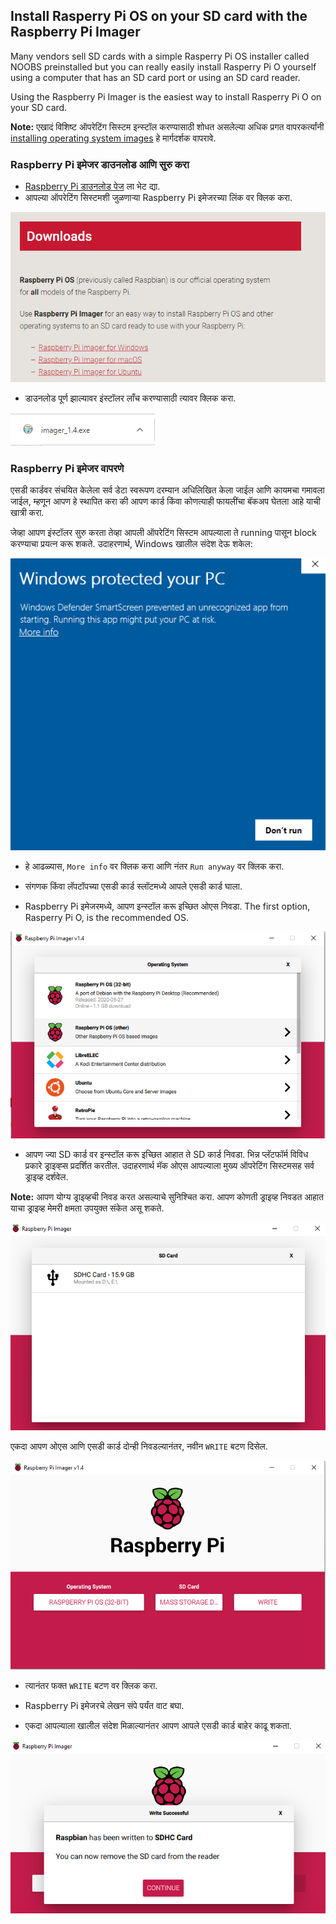 ## Install Rasperry Pi OS on your SD card with the Raspberry Pi Imager

Many vendors sell SD cards with a simple Rasperry Pi OS installer called NOOBS preinstalled but you can really easily install Rasperry Pi O yourself using a computer that has an SD card port or using an SD card reader.

Using the Raspberry Pi Imager is the easiest way to install Rasperry Pi O on your SD card.

**Note:** एखादं विशिष्ट ऑपरेटिंग सिस्टम इन्स्टॉल करण्यासाठी शोधत असलेल्या अधिक प्रगत वापरकर्त्यांनी [installing operating system images](https://www.raspberrypi.org/documentation/installation/installing-images/README.md) हे मार्गदर्शक वापरावे.

### Raspberry Pi इमेजर डाउनलोड आणि सुरु करा

+ [Raspberry Pi डाउनलोड पेज](https://www.raspberrypi.org/downloads) ला भेट द्या.
+ आपल्या ऑपरेटिंग सिस्टमशी जुळणार्‍या Raspberry Pi इमेजरच्या लिंक वर क्लिक करा.

![डाउनलोड पृष्ठ](images/newInstaller_downloadsPage.png)

+ डाउनलोड पूर्ण झाल्यावर इंस्टॉलर लाँच करण्यासाठी त्यावर क्लिक करा.

![इंस्टॉलर सुरु करा](images/newInstaller_launchInstaller.png)

### Raspberry Pi इमेजर वापरणे

एसडी कार्डवर संचयित केलेला सर्व डेटा स्वरूपण दरम्यान अधिलिखित केला जाईल आणि कायमचा गमावला जाईल, म्हणून आपण हे स्थापित करा की आपण कार्ड किंवा कोणत्याही फायलींचा बॅकअप घेतला आहे याची खात्री करा.

जेव्हा आपण इंस्टॉलर सुरु करता तेव्हा आपली ऑपरेटिंग सिस्टम आपल्याला ते running पासून block करण्याचा प्रयत्न करू शकते. उदाहरणार्थ, Windows खालील संदेश देऊ शकेल:

![विंडोज़ चेतावणी](images/newInstaller_windowsWarning.png)

+ हे आढळ्यास, `More info` वर क्लिक करा आणि नंतर `Run anyway` वर क्लिक करा.

+ संगणक किंवा लॅपटॉपच्या एसडी कार्ड स्लॉटमध्ये आपले एसडी कार्ड घाला.

+ Raspberry Pi इमेजरमध्ये, आपण इन्स्टॉल करू इच्छित ओएस निवडा. The first option, Rasperry Pi O, is the recommended OS.

![विंडोज़मध्ये Raspberry Pi इमेजर](images/newInstaller_selectOS.png)

+ आपण ज्या SD कार्ड वर इन्स्टॉल करू इच्छित आहात ते SD कार्ड निवडा. भिन्न प्लॅटफॉर्म विविध प्रकारे ड्राइव्ह्स प्रदर्शित करतील. उदाहरणार्थ मॅक ओएस आपल्याला मुख्य ऑपरेटिंग सिस्टमसह सर्व ड्राइव्ह दर्शवेल.

**Note:** आपण योग्य ड्राइव्हची निवड करत असल्याचे सुनिश्चित करा. आपण कोणती ड्राइव्ह निवडत आहात याचा ड्राइव्ह मेमरी क्षमता उपयुक्त संकेत असू शकते.

![विंडोज़मध्ये Raspberry Pi इमेजर](images/newInstaller_select-SDCard.png)

एकदा आपण ओएस आणि एसडी कार्ड दोन्ही निवडल्यानंतर, नवीन `WRITE` बटण दिसेल.

![विंडोज़मध्ये Raspberry Pi इमेजर](images/newInstaller_osAndCardSelected.png)

+ त्यानंतर फक्त `WRITE` बटण वर क्लिक करा.

+ Raspberry Pi इमेजरचे लेखन संपे पर्यंत वाट बघा.

+ एकदा आपल्याला खालील संदेश मिळाल्यानंतर आपण आपले एसडी कार्ड बाहेर काढू शकता.

![लिहिणं यशस्वी झाल्याचा संदेश](images/newInstaller_writeSuccessful.png)
